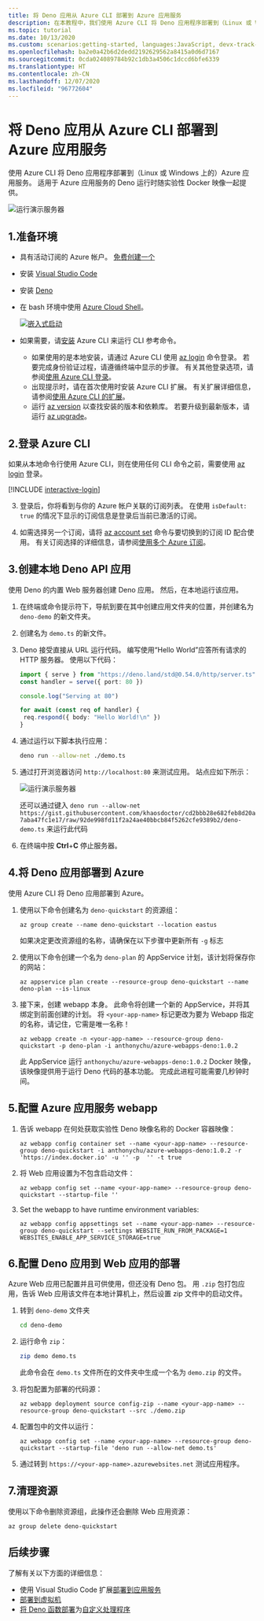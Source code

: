 ```yaml
---
title: 将 Deno 应用从 Azure CLI 部署到 Azure 应用服务
description: 在本教程中，我们使用 Azure CLI 将 Deno 应用程序部署到（Linux 或 Windows 上的）Azure 应用服务。
ms.topic: tutorial
ms.date: 10/13/2020
ms.custom: scenarios:getting-started, languages:JavaScript, devx-track-javascript
ms.openlocfilehash: ba2e0a42b6d2dedd2192629562a8415a0d6d7167
ms.sourcegitcommit: 0cda024089784b92c1db3a4506c1dccd6bfe6339
ms.translationtype: HT
ms.contentlocale: zh-CN
ms.lasthandoff: 12/07/2020
ms.locfileid: "96772604"
---
```

# <a name="deploy-deno-apps-to-azure-app-service-from-the-azure-cli"></a>将 Deno 应用从 Azure CLI 部署到 Azure 应用服务

使用 Azure CLI 将 Deno 应用程序部署到（Linux 或 Windows 上的）Azure 应用服务。 适用于 Azure 应用服务的 Deno 运行时随实验性 Docker 映像一起提供。 

![运行演示服务器](../media/deploy-azure/deno-hello-world.png)

## <a name="1-prepare-your-environment"></a>1.准备环境

- 具有活动订阅的 Azure 帐户。 [免费创建一个](https://azure.microsoft.com/free/?utm_source=campaign&utm_campaign=vscode-tutorial-appservice-deno&mktingSource=vscode-tutorial-appservice-deno)
- 安装 [Visual Studio Code](https://code.visualstudio.com/)
- 安装 [Deno](https://deno.land/#installation)
- 在 bash 环境中使用 [Azure Cloud Shell](https://docs.microsoft.com/azure/cloud-shell/quickstart)。

   [![嵌入式启动](https://shell.azure.com/images/launchcloudshell.png "启动 Azure Cloud Shell")](https://shell.azure.com)   
- 如果需要，请[安装](/cli/azure/install-azure-cli) Azure CLI 来运行 CLI 参考命令。
   - 如果使用的是本地安装，请通过 Azure CLI 使用 [az login](/cli/azure/reference-index#az-login) 命令登录。  若要完成身份验证过程，请遵循终端中显示的步骤。  有关其他登录选项，请参阅[使用 Azure CLI 登录](/cli/azure/authenticate-azure-cli)。
  - 出现提示时，请在首次使用时安装 Azure CLI 扩展。  有关扩展详细信息，请参阅[使用 Azure CLI 的扩展](/cli/azure/azure-cli-extensions-overview)。
  - 运行 [az version](/cli/azure/reference-index?#az_version) 以查找安装的版本和依赖库。 若要升级到最新版本，请运行 [az upgrade](/cli/azure/reference-index?#az_upgrade)。

## <a name="2-sign-in-to-azure-cli"></a>2.登录 Azure CLI

如果从本地命令行使用 Azure CLI，则在使用任何 CLI 命令之前，需要使用 [az login](/cli/azure/reference-index#az-login) 登录。

[!INCLUDE [interactive-login](../../azure-cli/includes/interactive-login.md)]

3. 登录后，你将看到与你的 Azure 帐户关联的订阅列表。 在使用 `isDefault: true` 的情况下显示的订阅信息是登录后当前已激活的订阅。 

4. 如需选择另一个订阅，请将 [az account set](/cli/azure/account#az-account-set) 命令与要切换到的订阅 ID 配合使用。 有关订阅选择的详细信息，请参阅[使用多个 Azure 订阅](/cli/azure/manage-azure-subscriptions-azure-cli)。

## <a name="3-create-local-deno-api-app"></a>3.创建本地 Deno API 应用

使用 Deno 的内置 Web 服务器创建 Deno 应用。 然后，在本地运行该应用。

1. 在终端或命令提示符下，导航到要在其中创建应用文件夹的位置，并创建名为 `deno-demo` 的新文件夹。

1. 创建名为 `demo.ts` 的新文件。
1. Deno 接受直接从 URL 运行代码。 编写使用“Hello World”应答所有请求的 HTTP 服务器。 使用以下代码：

    ```typescript
    import { serve } from "https://deno.land/std@0.54.0/http/server.ts"
    const handler = serve({ port: 80 })

    console.log("Serving at 80")

    for await (const req of handler) {
     req.respond({ body: "Hello World!\n" })
    }
    ```

1. 通过运行以下脚本执行应用：

    ```bash
    deno run --allow-net ./demo.ts
    ```

1. 通过打开浏览器访问 `http://localhost:80` 来测试应用。 站点应如下所示：

    ![运行演示服务器](../media/deploy-azure/deno-hello-world.png)

    还可以通过键入 `deno run --allow-net https://gist.githubusercontent.com/khaosdoctor/cd2bbb28e682feb8d20a7aba47fc1e17/raw/92de998fd11f2a24ae40bbcb84f5262cfe9389b2/deno-demo.ts` 来运行此代码

1. 在终端中按 **Ctrl**+**C** 停止服务器。

## <a name="4-deploy-deno-app-to-azure"></a>4.将 Deno 应用部署到 Azure

使用 Azure CLI 将 Deno 应用部署到 Azure。

1. 使用以下命令创建名为 `deno-quickstart` 的资源组：

    ```azurecli
    az group create --name deno-quickstart --location eastus
    ```

    如果决定更改资源组的名称，请确保在以下步骤中更新所有 `-g` 标志

1. 使用以下命令创建一个名为 `deno-plan` 的 AppService 计划，该计划将保存你的网站：

    ```azurecli
    az appservice plan create --resource-group deno-quickstart --name deno-plan --is-linux
    ```

1. 接下来，创建 webapp 本身。 此命令将创建一个新的 AppService，并将其绑定到前面创建的计划。 将 `<your-app-name>` 标记更改为要为 Webapp 指定的名称，请记住，它需是唯一名称！

    ```azurecli
    az webapp create -n <your-app-name> --resource-group deno-quickstart -p deno-plan -i anthonychu/azure-webapps-deno:1.0.2
    ```

    此 AppService 运行 `anthonychu/azure-webapps-deno:1.0.2` Docker 映像，该映像提供用于运行 Deno 代码的基本功能。 完成此进程可能需要几秒钟时间。

## <a name="5-configure-the-azure-app-service-webapp"></a>5.配置 Azure 应用服务 webapp

1. 告诉 webapp 在何处获取实验性 Deno 映像名称的 Docker 容器映像：

    ```azurecli
    az webapp config container set --name <your-app-name> --resource-group deno-quickstart -i anthonychu/azure-webapps-deno:1.0.2 -r 'https://index.docker.io' -u '' -p  '' -t true
    ```

1. 将 Web 应用设置为不包含启动文件：

    ```azurecli
    az webapp config set --name <your-app-name> --resource-group deno-quickstart --startup-file ''

1. Set the webapp to have runtime environment variables:

    ```azurecli
    az webapp config appsettings set --name <your-app-name> --resource-group deno-quickstart --settings WEBSITE_RUN_FROM_PACKAGE=1 WEBSITES_ENABLE_APP_SERVICE_STORAGE=true
    ```

## <a name="6-configure-deno-app-deployment-to-web-app"></a>6.配置 Deno 应用到 Web 应用的部署 

Azure Web 应用已配置并且可供使用，但还没有 Deno 包。 用 `.zip` 包打包应用，告诉 Web 应用该文件在本地计算机上，然后设置 zip 文件中的启动文件。 

1. 转到 `deno-demo` 文件夹

    ```bash
    cd deno-demo
    ```

1. 运行命令 `zip`：

    ```bash
    zip demo demo.ts
    ```

    此命令会在 `demo.ts` 文件所在的文件夹中生成一个名为 `demo.zip` 的文件。

1. 将包配置为部署的代码源：

    ```azurecli
    az webapp deployment source config-zip --name <your-app-name> --resource-group deno-quickstart --src ./demo.zip
    ```

1. 配置包中的文件以运行：

    ```azurecli
    az webapp config set --name <your-app-name> --resource-group deno-quickstart --startup-file 'deno run --allow-net demo.ts'
    ```

1. 通过转到 `https://<your-app-name>.azurewebsites.net` 测试应用程序。 

## <a name="7-clean-up-resources"></a>7.清理资源

使用以下命令删除资源组，此操作还会删除 Web 应用资源：

```azurecli
az group delete deno-quickstart
```

## <a name="next-steps"></a>后续步骤

了解有关以下方面的详细信息：
* 使用 Visual Studio Code 扩展[部署到应用服务](../tutorial-vscode-azure-app-service-node-01.md)
* [部署到虚拟机](./nodejs-virtual-machine-vm/introduction.md)
* [将 Deno 函数部署](https://github.com/anthonychu/azure-functions-deno-worker)为[自定义处理程序](/azure/azure-functions/functions-custom-handlers)